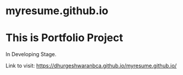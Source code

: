 # myresume.github.io
# This is Portfolio Project

In Developing Stage.

Link to visit:
https://dhurgeshwaranbca.github.io/myresume.github.io/
